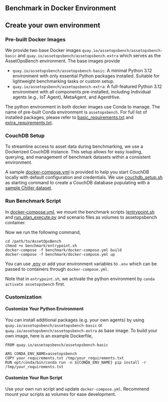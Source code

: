 ## Benchmark in Docker Environment

## Create your own environment




### Pre-built Docker Images
We provide two base Docker images `quay.io/assetopsbench/assetopsbench-basic` and `quay.io/assetopsbench/assetopsbench-extra` which serves as the AssetOpsBench environment. The base images provide
- `quay.io/assetopsbench/assetopsbench-basic`: A minimal Python 3.12 environment with only essential Python packages installed. Suitable for lightweight benchmarking tasks or custom setup.
- `quay.io/assetopsbench/assetopsbench-extra`: A full-featured Python 3.12 environment with all components pre-installed, including Individual agents (e.g., IoT Agent), MetaAgent, and AgentHive.

The python environment in both docker images use Conda to manage. The name of pre-built Conda environment is `assetopsbench`. For full list of installed packages, please refer to [basic_requirements.txt](https://github.com/IBM/AssetOpsBench/blob/main/benchmark/basic_requirements.txt) and [extra_requirements.txt](https://github.com/IBM/AssetOpsBench/blob/main/benchmark/extra_requirements.txt).

### CouchDB Setup

To streamline access to asset data during benchmarking, we use a Dockerized CouchDB instance. This setup allows for easy loading, querying, and management of benchmark datasets within a consistent environment.

A sample [docker-compose.yml](https://github.com/IBM/AssetOpsBench/blob/main/benchmark/docker-compose.yml) is provided to help you start CouchDB locally with default configuration and credentials. We use [couchdb_setup.sh](https://github.com/IBM/AssetOpsBench/blob/main/benchmark/couchdb_setup.sh) as starting command to create a CouchDB database populating with a [sample Chiller dataset](https://github.com/IBM/AssetOpsBench/blob/main/src/assetopsbench/sample_data/chiller6_june2020_sensordata_couchdb.csv).


### Run Benchmark Script
In [docker-compose.yml](https://github.com/IBM/AssetOpsBench/blob/main/benchmark/docker-compose.yml), we mount the benchmark scripts ([entrypoint.sh](https://github.com/IBM/AssetOpsBench/blob/main/benchmark/entrypoint.sh) and [run_plan_execute.py](https://github.com/IBM/AssetOpsBench/blob/main/benchmark/run_plan_execute.py) and scenario files as volumes to assetopsbench container.

Now we run the following command,

```commandline
cd /path/to/AssetOpsBench
chmod +x benchmark/entrypoint.sh
docker-compose -f benchmark/docker-compose.yml build
docker-compose -f benchmark/docker-compose.yml up
```

You can use [.env](https://github.com/IBM/AssetOpsBench/blob/main/benchmark/.env) or add your environment variables to `.env` which can be passed to containers through `docker-compose.yml`.

 Note that in `entrypoint.sh`, we activate the python environment by `conda activate assetopsbench` first.
 
### Customization

#### Customize Your Python Environment
You can install additional packages (e.g. your own agents) by using `quay.io/assetopsbench/assetopsbench-basic` or `quay.io/assetopsbench/assetopsbench-extra` as base image. To build your own image, here is an example Dockerfile,
```commandline
FROM quay.io/assetopsbench/assetopsbench-basic

ARG CONDA_ENV_NAME=assetopsbench
COPY your_requirements.txt /tmp/your_requirements.txt
RUN opt/conda/bin/conda run -n ${CONDA_ENV_NAME} pip install -r /tmp/your_requirements.txt
```

#### Customize Your Run Script
Use your own run script and update `docker-compose.yml`. Recommend mount your scripts as volumes for ease development.
